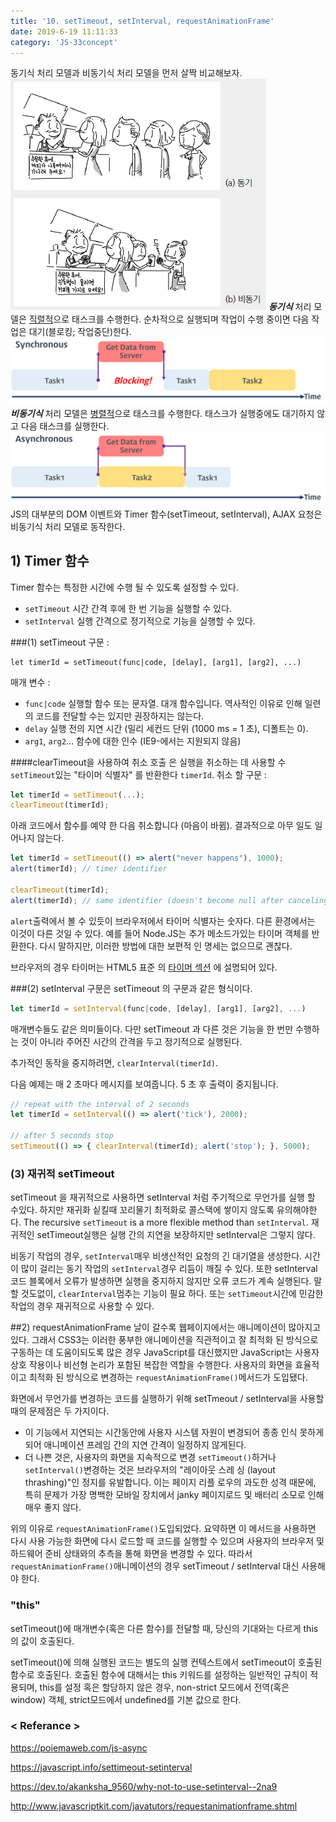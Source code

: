 ```yaml
---
title: '10. setTimeout, setInterval, requestAnimationFrame'
date: 2019-6-19 11:11:33
category: 'JS-33concept'
---
```

동기식 처리 모델과 비동기식 처리 모델을 먼저 살짝 비교해보자.
![EJ](./images/10-01.png)
 ***동기식***  처리 모델은 <u>직렬적</u>으로 태스크를 수행한다. 순차적으로 실행되며 작업이 수행 중이면 다음 작업은 대기(블로킹; 작업중단)한다. 
![EJ](./images/10-02.png)
 ***비동기식*** 처리 모델은 <u>병렬적</u>으로 태스크를 수행한다. 태스크가 실행중에도 대기하지 않고 다음 태스크를 실행한다. 
![EJ](./images/10-03.png)
 JS의 대부분의 DOM 이벤트와 Timer 함수(setTimeout, setInterval), AJAX 요청은 비동기식 처리 모델로 동작한다.
 
## 1) Timer 함수
 Timer 함수는 특정한 시간에 수행 될 수 있도록 설정할 수 있다. 
- `setTimeout` 시간 간격 후에 한 번 기능을 실행할 수 있다.
- `setInterval` 실행 간격으로 정기적으로 기능을 실행할 수 있다.

###(1) setTimeout
구문 : 
```JS
let timerId = setTimeout(func|code, [delay], [arg1], [arg2], ...)
```

매개 변수 :
- `func|code`
   실행할 함수 또는 문자열. 대개 함수입니다. 역사적인 이유로 인해 일련의 코드를 전달할 수는 있지만 권장하지는 않는다.
- `delay`
  실행 전의 지연 시간 (밀리 세컨드 단위 (1000 ms = 1 초), 디폴트는 0).
- `arg1`, `arg2`...
  함수에 대한 인수 (IE9-에서는 지원되지 않음)

####clearTimeout을 사용하여 취소
호출 은 실행을 취소하는 데 사용할 수 `setTimeout`있는 "타이머 식별자" 를 반환한다 `timerId`.
취소 할 구문 :
```javascript
let timerId = setTimeout(...);
clearTimeout(timerId);
```
아래 코드에서 함수를 예약 한 다음 취소합니다 (마음이 바뀜). 결과적으로 아무 일도 일어나지 않는다.
```javascript
let timerId = setTimeout(() => alert("never happens"), 1000);
alert(timerId); // timer identifier

clearTimeout(timerId);
alert(timerId); // same identifier (doesn't become null after canceling)
```
`alert`출력에서 볼 수 있듯이 브라우저에서 타이머 식별자는 숫자다. 다른 환경에서는 이것이 다른 것일 수 있다. 예를 들어 Node.JS는 추가 메소드가있는 타이머 객체를 반환한다.
다시 말하지만, 이러한 방법에 대한 보편적 인 명세는 없으므로 괜찮다.

브라우저의 경우 타이머는 HTML5 표준 의 [타이머 섹션](https://www.w3.org/TR/html5/webappapis.html#timers) 에 설명되어 있다.

###(2) setInterval
구문은 setTimeout 의 구문과 같은 형식이다.
```js
let timerId = setInterval(func|code, [delay], [arg1], [arg2], ...)
```
 매개변수들도 같은 의미들이다. 다만 setTimeout 과 다른 것은 기능을 한 번만 수행하는 것이 아니라 주어진 시간의 간격을 두고 정기적으로 실행된다.

추가적인 동작을 중지하려면, `clearInterval(timerId)`.

다음 예제는 매 2 초마다 메시지를 보여줍니다. 5 초 후 출력이 중지됩니다.
```javascript
// repeat with the interval of 2 seconds
let timerId = setInterval(() => alert('tick'), 2000);

// after 5 seconds stop
setTimeout(() => { clearInterval(timerId); alert('stop'); }, 5000);
```

### (3) 재귀적 setTimeout
 setTimeout 을 재귀적으로 사용하면 setInterval 처럼 주기적으로 무언가를 실행 할 수있다.  하지만 재귀화 싵킬때 꼬리물기 최적화로 콜스택에 쌓이지 않도록 유의해야한다. The recursive `setTimeout` is a more flexible method than `setInterval`. 재귀적인  setTimeout실행은 실행 간의 지연을 보장하지만 setInterval은 그렇지 않다.

 비동기 작업의 경우, `setInterval`매우 비생산적인 요청의 긴 대기열을 생성한다. 시간이 많이 걸리는 동기 작업의 `setInterval`경우 리듬이 깨질 수 있다. 또한 setInterval 코드 블록에서 오류가 발생하면 실행을 중지하지 않지만 오류 코드가 계속 실행된다. 말할 것도없이, `clearInterval`멈추는 기능이 필요 하다. 또는 `setTimeout`시간에 민감한 작업의 경우 재귀적으로 사용할 수 있다.

##2) requestAnimationFrame
 날이 갈수록 웹페이지에서는 애니메이션이 많아지고 있다. 그래서 CSS3는 이러한 풍부한 애니메이션을 직관적이고 잘 최적화 된 방식으로 구동하는 데 도움이되도록 많은 경우 JavaScript를 대신했지만 JavaScript는 사용자 상호 작용이나 비선형 논리가 포함된 복잡한 역할을 수행한다. 사용자의 화면을 효율적이고 최적화 된 방식으로 변경하는 `requestAnimationFrame()`메서드가 도입됐다.  

화면에서 무언가를 변경하는 코드를 실행하기 위해 setTmeout / setInterval을 사용할 때의 문제점은 두 가지이다.

- 이 기능에서 지연되는 시간동안에 사용자 시스템 자원이 변경되어 종종 인식 못하게 되어 애니메이션 프레임 간의 지연 간격이 일정하지 않게된다.
- 더 나쁜 것은, 사용자의 화면을 지속적으로 변경 `setTimeout()`하거나 `setInterval()`변경하는 것은 브라우저의  "레이아웃 스레 싱 (layout thrashing)"인 정지를 유발합니다. 이는 페이지 리플 로우의 과도한 성격 때문에, 특히 문제가 가장 명백한 모바일 장치에서 janky 페이지로드 및 배터리 소모로 인해 매우 좋지 않다.

 위의 이유로 `requestAnimationFrame()`도입되었다. 요약하면 이 메서드을 사용하면 다시 사용 가능한 화면에 다시 로드할 때 코드를 실행할 수 있으며 사용자의 브라우저 및 하드웨어 준비 상태와의 추측을 통해 화면을 변경할 수 있다. 따라서 `requestAnimationFrame()`애니메이션의 경우 setTimeout / setInterval 대신 사용해야 한다.

### "this"
setTimeout()에 매개변수(혹은 다른 함수)를 전달할 때, 당신의 기대와는 다르게 this의 값이 호출된다.

setTimeout()에 의해 실행된 코드는 별도의 실행 컨텍스트에서 setTimeout이 호출된 함수로 호출된다. 호출된 함수에 대해서는 this 키워드를 설정하는 일반적인 규칙이 적용되며, this를 설정 혹은 할당하지 않은 경우, non-strict 모드에서 전역(혹은 window) 객체, strict모드에서 undefined를 기본 값으로 한다.

### < Referance >
<https://poiemaweb.com/js-async>

<https://javascript.info/settimeout-setinterval>

<https://dev.to/akanksha_9560/why-not-to-use-setinterval--2na9>

<http://www.javascriptkit.com/javatutors/requestanimationframe.shtml>
